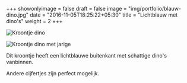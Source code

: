 +++
showonlyimage = false
draft = false
image = "img/portfolio/blauw-dino.jpg"
date = "2016-11-05T18:25:22+05:30"
title = "Lichtblauw met dino's"
weight = 2
+++
<!--more-->
![Kroontje dino][1]

![Kroontje dino met jarige][2]

Dit kroontje heeft een lichtblauwe buitenkant met schattige dino's vanbinnen.

Andere cijfertjes zijn perfect mogelijk.


[1]: /img/portfolio/blauw-dino.jpg
[2]: /img/portfolio/alternatieven/blauw_dino_voorbeeld.jpg



